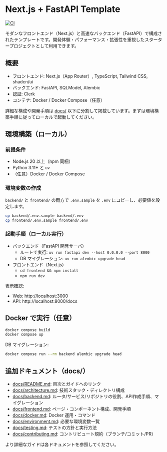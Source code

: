 # Next.js + FastAPI Template

[![CI](https://github.com/amusphere/nextjs_fastapi_template/actions/workflows/ci.yml/badge.svg)](https://github.com/amusphere/nextjs_fastapi_template/actions/workflows/ci.yml)

モダンなフロントエンド（Next.js）と高速なバックエンド（FastAPI）で構成されたテンプレートです。開発体験・パフォーマンス・拡張性を重視したスタータープロジェクトとして利用できます。

## 概要

- フロントエンド: Next.js（App Router）, TypeScript, Tailwind CSS, shadcn/ui
- バックエンド: FastAPI, SQLModel, Alembic
- 認証: Clerk
- コンテナ: Docker / Docker Compose（任意）

詳細な構成や開発手順は [docs/](./docs/README.md) 以下に分割して掲載しています。まずは環境構築手順に従ってローカルで起動してください。

## 環境構築（ローカル）

### 前提条件
- Node.js 20 以上（npm 同梱）
- Python 3.11+ と `uv`
- （任意）Docker / Docker Compose

### 環境変数の作成
`backend/` と `frontend/` の両方で `.env.sample` を `.env` にコピーし、必要値を設定します。

```bash
cp backend/.env.sample backend/.env
cp frontend/.env.sample frontend/.env
```

### 起動手順（ローカル実行）
- バックエンド（FastAPI 開発サーバ）
  - ルートで実行: `uv run fastapi dev --host 0.0.0.0 --port 8000`
  - DB マイグレーション: `uv run alembic upgrade head`
- フロントエンド（Next.js）
  - `cd frontend && npm install`
  - `npm run dev`

表示確認:
- Web: http://localhost:3000
- API: http://localhost:8000/docs

## Docker で実行（任意）

```bash
docker compose build
docker compose up
```

DB マイグレーション:

```bash
docker compose run --rm backend alembic upgrade head
```

## 追加ドキュメント（docs/）

- [docs/README.md](./docs/README.md): 目次とガイドへのリンク
- [docs/architecture.md](./docs/architecture.md): 技術スタック・ディレクトリ構成
- [docs/backend.md](./docs/backend.md): ルータ/サービス/リポジトリの役割、API作成手順、マイグレーション
- [docs/frontend.md](./docs/frontend.md): ページ・コンポーネント構成、開発手順
- [docs/docker.md](./docs/docker.md): Docker 運用・コマンド
- [docs/environment.md](./docs/environment.md): 必要な環境変数一覧
- [docs/testing.md](./docs/testing.md): テストの方針と実行方法
- [docs/contributing.md](./docs/contributing.md): コントリビュート規約（ブランチ/コミット/PR）

より詳細なガイドは各ドキュメントを参照してください。
